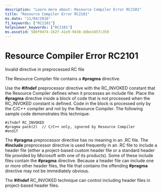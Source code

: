 ```yaml
---
description: "Learn more about: Resource Compiler Error RC2101"
title: "Resource Compiler Error RC2101"
ms.date: "11/04/2016"
f1_keywords: ["RC2101"]
helpviewer_keywords: ["RC2101"]
ms.assetid: 580f9d74-162f-41e9-9438-ddbe3457c359
---
```

# Resource Compiler Error RC2101

Invalid directive in preprocessed RC file

The Resource Compiler file contains a **#pragma** directive.

Use the **#ifndef** preprocessor directive with the RC_INVOKED constant that the Resource Compiler defines when it processes an include file. Place the **#pragma** directive inside a block of code that is not processed when the RC_INVOKED constant is defined. Code in the block is processed only by the C/C++ compiler and not by the Resource Compiler. The following sample code demonstrates this technique:

```
#ifndef RC_INVOKED
#pragma pack(2)  // C/C++ only, ignored by Resource Compiler
#endif
```

The **#pragma** preprocessor directive has no meaning in an .RC file. The **#include** preprocessor directive is used frequently in an .RC file to include a header file (either a project-based custom header file or a standard header file provided by Microsoft with one of its products). Some of these include files contain the **#pragma** directive. Because a header file can include one or more other header files, the file that contains the offending **#pragma** directive may not be immediately obvious.

The **#ifndef** RC_INVOKED technique can control including header files in project-based header files.
